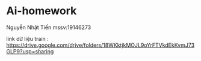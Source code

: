 # Ai-homework
Nguyễn Nhật Tiến mssv:19146273

link dữ liệu train : https://drive.google.com/drive/folders/18WKktjkMOJL9oYrFTVkdEkKvmJ73GLP9?usp=sharing
